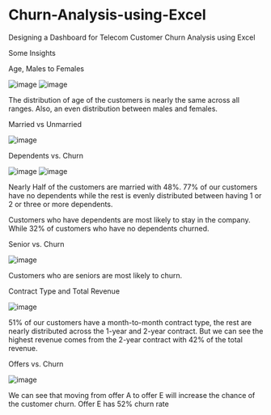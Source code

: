 # Churn-Analysis-using-Excel
Designing a Dashboard for Telecom Customer Churn Analysis using Excel



Some Insights 

Age, Males to Females

![image](https://user-images.githubusercontent.com/76915795/223754941-3647e650-091a-41f2-adb3-6f3b4b29f199.png) ![image](https://user-images.githubusercontent.com/76915795/223755446-194278c7-dade-47b3-ac63-7fa47736448d.png)


The distribution of age of the customers is nearly the same across all ranges. Also, an even distribution between males and females. 

Married vs Unmarried

![image](https://user-images.githubusercontent.com/76915795/223753817-6cdd22c2-87ac-406f-8c87-186017225a29.png)

Dependents vs. Churn

![image](https://user-images.githubusercontent.com/76915795/223753851-640f42c6-c895-45e7-a1c6-0014ca8a733c.png) ![image](https://user-images.githubusercontent.com/76915795/223755147-49f37e3f-e7c4-462b-be0d-c1c1c72394cd.png)

Nearly Half of the customers are married with 48%. 77% of our customers have no dependents while the rest is evenly distributed between having 1 or 2 or three or more dependents.

Customers who have dependents are most likely to stay in the company. While 32% of customers who have no dependents churned.

Senior vs. Churn

![image](https://user-images.githubusercontent.com/76915795/223753913-35e2f75e-1786-46bd-bebb-bf01453110d5.png)

Customers who are seniors are most likely to churn.

Contract Type and Total Revenue

![image](https://user-images.githubusercontent.com/76915795/223753938-e29b0ade-8c14-4006-8b27-fe732f72b8b1.png)

51% of our customers have a month-to-month contract type, the rest are nearly distributed across the 1-year and 2-year contract. But we can see the highest revenue comes from the 2-year contract with 42% of the total revenue. 

Offers vs. Churn

![image](https://user-images.githubusercontent.com/76915795/223753971-6e257a5f-77bd-430f-ba8b-51c456a534b5.png)

We can see that moving from offer A to offer E will increase the chance of the customer churn. Offer E has 52% churn rate 

